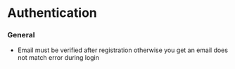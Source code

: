 # Authentication

### General

* Email must be verified after registration otherwise you get an email does not match error during login



